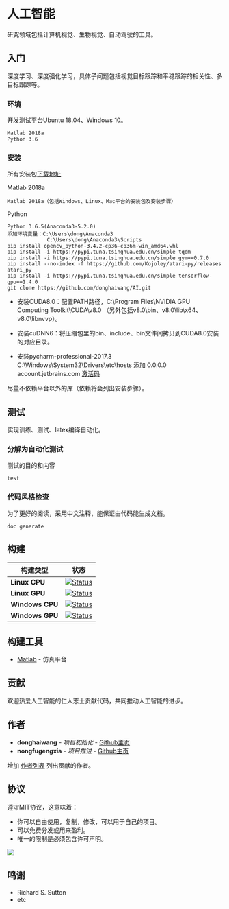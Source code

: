 # 人工智能

研究领域包括计算机视觉、生物视觉、自动驾驶的工具。

## 入门

深度学习、深度强化学习，具体子问题包括视觉目标跟踪和平稳跟踪的相关性、多目标跟踪等。

### 环境

开发测试平台Ubuntu 18.04、Windows 10。

```
Matlab 2018a
Python 3.6
```

### 安装

所有安装包[下载地址](https://pan.baidu.com/s/1mOLYnm_LF2Ud7qqEmVkGWQ)

Matlab 2018a  

```
Matlab 2018a（包括Windows、Linux、Mac平台的安装包及安装步骤）
```

Python

```
Python 3.6.5(Anaconda3-5.2.0)
添加环境变量：C:\Users\dong\Anaconda3
			 C:\Users\dong\Anaconda3\Scripts
pip install opencv_python-3.4.2-cp36-cp36m-win_amd64.whl
pip install -i https://pypi.tuna.tsinghua.edu.cn/simple tqdm
pip install -i https://pypi.tuna.tsinghua.edu.cn/simple gym==0.7.0
pip install --no-index -f https://github.com/Kojoley/atari-py/releases atari_py
pip install -i https://pypi.tuna.tsinghua.edu.cn/simple tensorflow-gpu==1.4.0
git clone https://github.com/donghaiwang/AI.git
```

* 安装CUDA8.0：配置PATH路径，C:\Program Files\NVIDIA GPU Computing Toolkit\CUDA\v8.0 （另外包括v8.0\bin、v8.0\lib\x64、v8.0\libnvvp）。
* 安装cuDNN6：将压缩包里的bin、include、bin文件间拷贝到CUDA8.0安装的对应目录。

* 安装pycharm-professional-2017.3
	C:\Windows\System32\Drivers\etc\hosts 添加
		0.0.0.0 account.jetbrains.com
	[激活码](https://raw.githubusercontent.com/donghaiwang/AI/master/tools/PycharmActivationCode.txt)

尽量不依赖平台以外的库（依赖将会列出安装步骤）。

## 测试

实现训练、测试、latex编译自动化。

### 分解为自动化测试

测试的目的和内容

```
test
```

### 代码风格检查

为了更好的阅读，采用中文注释，能保证由代码能生成文档。

```
doc generate
```

## 构建

| 构建类型         | 状态   |
| ---             | ---    |
| **Linux CPU**   | [![Status](https://img.shields.io/shippable/5444c5ecb904a4b21567b0ff.svg)](https://github.com/donghaiwang/AI) |
| **Linux GPU**   | [![Status](https://img.shields.io/shippable/5444c5ecb904a4b21567b0ff.svg)](https://github.com/donghaiwang/AI) |
| **Windows CPU** | [![Status](https://img.shields.io/shippable/5444c5ecb904a4b21567b0ff.svg)](https://github.com/donghaiwang/AI) |
| **Windows GPU** | [![Status](https://img.shields.io/shippable/5444c5ecb904a4b21567b0ff.svg)](https://github.com/donghaiwang/AI) |

## 构建工具

* [Matlab](https://ww2.mathworks.cn/) - 仿真平台

## 贡献

欢迎热爱人工智能的仁人志士贡献代码，共同推动人工智能的进步。

## 作者

* **donghaiwang** - *项目初始化* - [Github主页](https://github.com/donghaiwang)
* **nongfugengxia** - *项目推进* - [Github主页](https://github.com/nongfugengxia)

增加 [作者列表](https://github.com/donghaiwang) 列出贡献的作者。

## 协议
遵守MIT协议，这意味着：
* 你可以自由使用，复制，修改，可以用于自己的项目。
* 可以免费分发或用来盈利。
* 唯一的限制是必须包含许可声明。

![](https://img.shields.io/cocoapods/l/AFNetworking.svg)

## 鸣谢

* Richard S. Sutton
* etc

